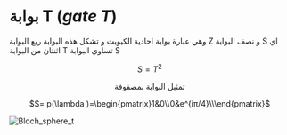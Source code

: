 # بوابة T  ($gate$ $T$)

وهي عبارة  بوابة احادية الكيوبت و تشكل هذه البوابة ربع البوابة Z و نصف البوابة S اي اثنتان من البوابة T تساوي البوابة S 
 <div align="center">

$S=T^{2}$


تمثيل البوابة بمصفوفة 


$S= p(\lambda )=\begin{pmatrix}1&0\\0&e^{iπ/4}\\\end{pmatrix}$
</div>


![Bloch_sphere_t](~/images/tgate.gif)

<!-- المصادر  -->
<!-- https://qiskit.org/documentation/stubs/qiskit.circuit.library.TGate.html -->
